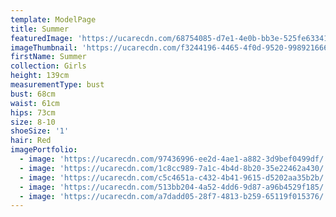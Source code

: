 ```yaml
---
template: ModelPage
title: Summer
featuredImage: 'https://ucarecdn.com/68754085-d7e1-4e0b-bb3e-525fe6334163/'
imageThumbnail: 'https://ucarecdn.com/f3244196-4465-4f0d-9520-99892166629c/'
firstName: Summer
collection: Girls
height: 139cm
measurementType: bust
bust: 68cm
waist: 61cm
hips: 73cm
size: 8-10
shoeSize: '1'
hair: Red
imagePortfolio:
  - image: 'https://ucarecdn.com/97436996-ee2d-4ae1-a882-3d9bef0499df/'
  - image: 'https://ucarecdn.com/1c8cc989-7a1c-4b4d-8b20-35e22462a430/'
  - image: 'https://ucarecdn.com/c5c4651a-c432-4b41-9615-d5202aa35b2b/'
  - image: 'https://ucarecdn.com/513bb204-4a52-4dd6-9d87-a96b4529f185/'
  - image: 'https://ucarecdn.com/a7dadd05-28f7-4813-b259-65119f015376/'
---
```


